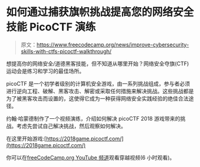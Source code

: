 # 如何通过捕获旗帜挑战提高您的网络安全技能 PicoCTF 演练

> 原文：<https://www.freecodecamp.org/news/improve-cybersecurity-skills-with-ctfs-picoctf-walkthrough/>

想提高你的网络安全/道德黑客技能，但不知道从哪里开始？网络安全夺旗(CTF)运动会是练习和学习的最佳场所。

picoCTF 是一个初学者级别的计算机安全游戏，由一系列挑战组成，参与者必须进行逆向工程、破解、黑客攻击、解密或采取任何措施来解决挑战。这些挑战都是为了被黑客攻击而设置的，这使得它成为一种获得网络安全实践经验的绝佳合法途径。

约翰·哈蒙德制作了一个视频演练，介绍如何解决 picoCTF 2018 游戏带来的挑战。考虑先尝试自己解决挑战，然后观察如何解决。

在这里开始游戏:[https://2018game.picoctf.com/](https://2018game.picoctf.com/)

你可以在[freeCodeCamp.org YouTube 频道](https://www.youtube.com/watch?v=uIkxsBgkpj8)观看穿越视频(6 小时观看)。‌